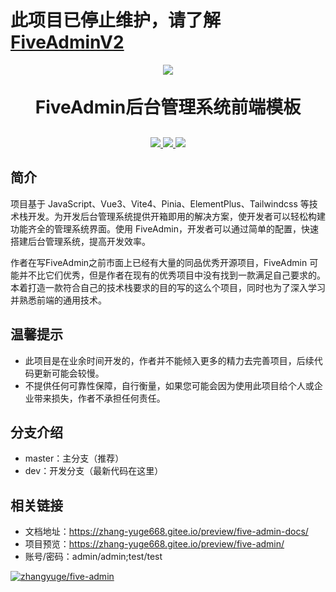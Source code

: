 <p align="center">
    <h1>
    此项目已停止维护，请了解
    <a href="https://zhang-yuge668.gitee.io/preview/five-admin-v2-docs/">
        FiveAdminV2
    </a>
    </h1>
</p>
<p align="center">
    <a href="https://gitee.com/zhang-yuge668/five-admin">
        <img src="https://gitee.com/zhang-yuge668/five-admin/widgets/widget_3.svg">
    </a>
</p>
<h1 align="center" style="margin: 30px 0 30px; font-weight: bold;">FiveAdmin后台管理系统前端模板</h1>
<p align="center">
	<a href="https://gitee.com/zhang-yuge668/five-admin/stargazers">
        <img src="https://gitee.com/zhang-yuge668/five-admin/badge/star.svg?theme=dark">
    </a>
	<a href="https://gitee.com/zhang-yuge668/five-admin/members">
        <img src="https://gitee.com/zhang-yuge668/five-admin/badge/fork.svg?theme=dark">
    </a>
	<a href="https://gitee.com/zhang-yuge668/five-admin/blob/master/LICENSE">
        <img src="https://img.shields.io/github/license/mashape/apistatus.svg">
    </a>
</p>

## 简介
项目基于 JavaScript、Vue3、Vite4、Pinia、ElementPlus、Tailwindcss 等技术栈开发。为开发后台管理系统提供开箱即用的解决方案，使开发者可以轻松构建功能齐全的管理系统界面。使用 FiveAdmin，开发者可以通过简单的配置，快速搭建后台管理系统，提高开发效率。

作者在写FiveAdmin之前市面上已经有大量的同品优秀开源项目，FiveAdmin 可能并不比它们优秀，但是作者在现有的优秀项目中没有找到一款满足自己要求的。本着打造一款符合自己的技术栈要求的目的写的这么个项目，同时也为了深入学习并熟悉前端的通用技术。

## 温馨提示
+  此项目是在业余时间开发的，作者并不能倾入更多的精力去完善项目，后续代码更新可能会较慢。
+  不提供任何可靠性保障，自行衡量，如果您可能会因为使用此项目给个人或企业带来损失，作者不承担任何责任。


## 分支介绍
+   master：主分支（推荐）
+   dev：开发分支（最新代码在这里）

## 相关链接
+ 文档地址：https://zhang-yuge668.gitee.io/preview/five-admin-docs/
+ 项目预览：https://zhang-yuge668.gitee.io/preview/five-admin/
+ 账号/密码：admin/admin;test/test

[![zhangyuge/five-admin](https://gitee.com/zhang-yuge668/five-admin/widgets/widget_card.svg?colors=4183c4,faf5fa,ffffff,e3e9ed,666666,9b9b9b)](https://gitee.com/zhang-yuge668/five-admin)
